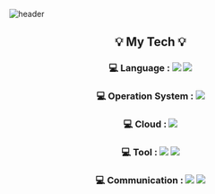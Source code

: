 ![header](https://capsule-render.vercel.app/api?type=rounded&color=auto&height=300&section=header&text=YEONSUN%20YOON&fontSize=70&fontColor=000080)

<h2 align="center"> 💡 My Tech 💡 </h2>
<h3><p align="center"> 💻 Language : <img src="https://img.shields.io/badge/Python-3776AB?style=flat-square&logo=Python&logoColor=white"/> <img src="https://img.shields.io/badge/Shell_Script-121011?style=flat-square&logo=gnu-bash&logoColor=white"/></p></h3>
<h3><p align="center"> 💻 Operation System : <img src="https://img.shields.io/badge/Linux-FCC624?style=flat-square&logo=linux&logoColor=white"/></p></h3>
<h3><p align="center"> 💻 Cloud : <img src="https://img.shields.io/badge/Amazon%20AWS-232F3E?style=flat-square&logo=Amazon%20AWS&logoColor=white"/></p></h3>
<h3><p align="center"> 💻 Tool : <img src="http://img.shields.io/badge/Jenkins-D24939?style=flat-square&logo=jenkins&logoColor=white"/> <img src="http://img.shields.io/badge/Docker-2496ED?style=flat-square&logo=docker&logoColor=white"/></p></h3>
<h3><p align="center"> 💻 Communication : <img src="https://img.shields.io/badge/GitHub-181717?style=flat-square&logo=github&logoColor=white"/> <img src="https://img.shields.io/badge/Slack-4A154B?style=flat-square&logo=slack&logoColor=white"/> </p></h3>
